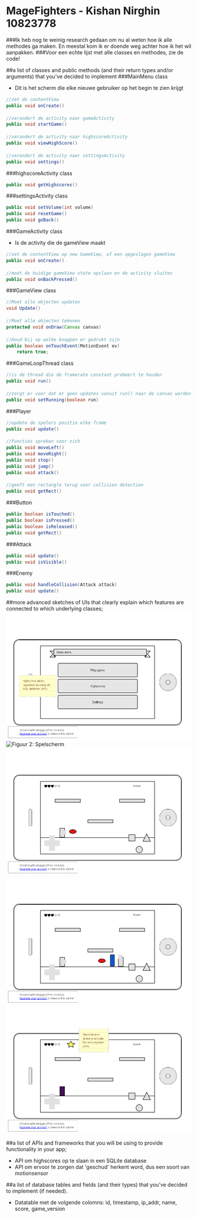 MageFighters - Kishan Nirghin 10823778
=============
###Ik heb nog te weinig research gedaan om nu al weten hoe ik alle methodes ga maken. En meestal kom ik er doende weg achter hoe ik het wil aanpakken.
###Voor een echte lijst met alle classes en methodes, zie de code!

##a list of classes and public methods (and their return types and/or arguments) that you’ve decided to implement
###MainMenu class
- Dit is het scherm die elke nieuwe gebruiker op het begin te zien krijgt
```java
//zet de contentView
public void onCreate()

//verandert de activity naar gameActivity
public void startGame()

//verandert de activity naar highscoreActivity
public void viewHighScore()

//verandert de activity naar settingsActivity
public void settings()
```

###highscoreActivity class
```java
public void getHighscores()
```

###settingsActivity class
```java
public void setVolume(int volume)
public void resetGame()
public void goBack()
```

###GameActivity class
- Is de activity die de gameView maakt
```java
//set de contentView op new GameView, of een opgeslagen gameView
public void onCreate()

//moet de huidige gameView state opslaan en de activity sluiten
public void onBackPressed()

```

###GameView class
```java
//Moet alle objecten updaten
void Update()

//Moet alle objecten tekenen
protected void onDraw(Canvas canvas)

//Houd bij op welke knoppen er gedrukt zijn
public boolean onTouchEvent(MotionEvent ev)
	return true;
```

###GameLoopThread class
```java
//is de thread die de framerate constant probeert te houden
public void run()

//zorgt er voor dat er geen updates vanuit run() naar de canvas worden gestuurt
public void setRunning(boolean run)
```

###Player
```java
//update de spelers positie elke frame
public void update()

//functies spreken voor zich
public void moveLeft()
public void moveRight()
public void stop()
public void jump()
public void attack()

//geeft een rectangle terug voor collision detection
public void getRect()
```

###Button
```java
public boolean isTouched()
public boolean isPressed()
public boolean isReleased()
public void getRect()
```

###Attack
```java
public void update()
public void isVisible()
```

###Enemy
```java
public void handleCollision(Attack attack)
public void update()
```

##more advanced sketches of UIs that clearly explain which features are connected to which underlying classes;
![Figuur 1: Main menu](../concept/mainmenu.png) 
![Figuur 2: Spelscherm](..-/concept/basics.png)
![Figuur 3: Aanval 1 – Dit is een vooruit vliegende bol die een tegenstander zou kunnen raken](/concept/attack1.png)
![Figuur 4: Verdediging 1](/concept/defence1.png)
![Figuur 5: Speciaal](/concept/special.png)

##a list of APIs and frameworks that you will be using to provide functionality in your app;
- API om highscores op te slaan in een SQLite database
- API om ervoor te zorgen dat 'geschud' herkent word, dus een soort van motionsensor

##a list of database tables and fields (and their types) that you’ve decided to implement (if needed).
- Datatable met de volgende colomns: id, timestamp, ip_addr, name, score, game_version 
